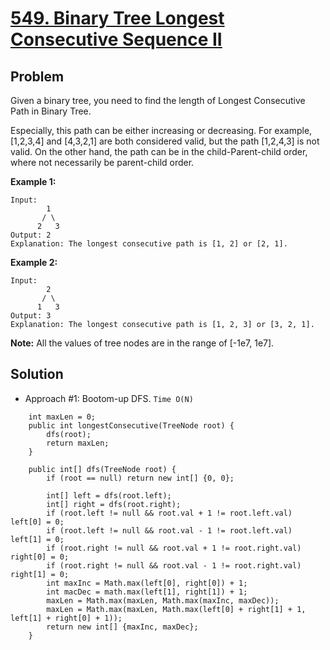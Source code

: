 # <a href='https://leetcode.com/problems/binary-tree-longest-consecutive-sequence-ii/'>549. Binary Tree Longest Consecutive Sequence II</a>

## Problem
Given a binary tree, you need to find the length of Longest Consecutive Path in Binary Tree.

Especially, this path can be either increasing or decreasing. For example, [1,2,3,4] and [4,3,2,1] are both considered valid, but the path [1,2,4,3] is not valid. On the other hand, the path can be in the child-Parent-child order, where not necessarily be parent-child order.

<strong>Example 1:</strong>
```
Input:
        1
       / \
      2   3
Output: 2
Explanation: The longest consecutive path is [1, 2] or [2, 1].
``` 
<strong>Example 2:</strong>
```
Input:
        2
       / \
      1   3
Output: 3
Explanation: The longest consecutive path is [1, 2, 3] or [3, 2, 1].
```

<strong>Note:</strong> All the values of tree nodes are in the range of [-1e7, 1e7].

## Solution
- Approach #1: Bootom-up DFS. ```Time O(N)```
```
    int maxLen = 0;
    public int longestConsecutive(TreeNode root) {
        dfs(root);
        return maxLen;
    }
    
    public int[] dfs(TreeNode root) {
        if (root == null) return new int[] {0, 0};
        
        int[] left = dfs(root.left);
        int[] right = dfs(root.right);
        if (root.left != null && root.val + 1 != root.left.val) left[0] = 0;
        if (root.left != null && root.val - 1 != root.left.val) left[1] = 0;
        if (root.right != null && root.val + 1 != root.right.val) right[0] = 0;
        if (root.right != null && root.val - 1 != root.right.val) right[1] = 0;
        int maxInc = Math.max(left[0], right[0]) + 1;
        int macDec = math.max(left[1], right[1]) + 1;
        maxLen = Math.max(maxLen, Math.max(maxInc, maxDec));
        maxLen = Math.max(maxLen, Math.max(left[0] + right[1] + 1, left[1] + right[0] + 1));
        return new int[] {maxInc, maxDec};
    }
```
